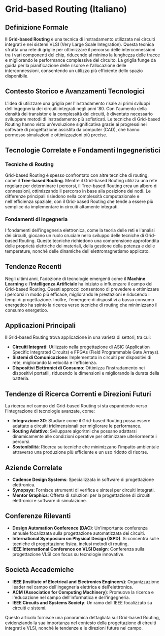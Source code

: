 # Grid-based Routing (Italiano)

## Definizione Formale

Il **Grid-based Routing** è una tecnica di instradamento utilizzata nei circuiti integrati e nei sistemi VLSI (Very Large Scale Integration). Questa tecnica sfrutta una rete di griglie per ottimizzare il percorso delle interconnessioni tra i vari componenti del chip, riducendo al minimo la lunghezza delle tracce e migliorando le performance complessive del circuito. La griglia funge da guida per la pianificazione delle risorse e l'allocazione delle interconnessioni, consentendo un utilizzo più efficiente dello spazio disponibile.

## Contesto Storico e Avanzamenti Tecnologici

L'idea di utilizzare una griglia per l'instradamento risale ai primi sviluppi dell'ingegneria dei circuiti integrati negli anni '80. Con l'aumento della densità dei transistor e la complessità dei circuiti, è diventato necessario sviluppare metodi di instradamento più sofisticati. Le tecniche di Grid-based Routing hanno visto un'evoluzione significativa grazie ai progressi nei software di progettazione assistita da computer (CAD), che hanno permesso simulazioni e ottimizzazioni più precise.

## Tecnologie Correlate e Fondamenti Ingegneristici

### Tecniche di Routing

Grid-based Routing è spesso confrontato con altre tecniche di routing, come il **Tree-based Routing**. Mentre il Grid-based Routing utilizza una rete regolare per determinare i percorsi, il Tree-based Routing crea un albero di connessioni, ottimizzando il percorso in base alla posizione dei nodi. Le differenze principali risiedono nella complessità computazionale e nell'efficienza spaziale, con il Grid-based Routing che tende a essere più semplice da implementare in circuiti altamente integrati.

### Fondamenti di Ingegneria

I fondamenti dell'ingegneria elettronica, come la teoria delle reti e l'analisi dei circuiti, giocano un ruolo cruciale nello sviluppo delle tecniche di Grid-based Routing. Queste tecniche richiedono una comprensione approfondita delle proprietà elettriche dei materiali, della gestione della potenza e delle temperature, nonché delle dinamiche dell'elettromagnetismo applicato.

## Tendenze Recenti

Negli ultimi anni, l'adozione di tecnologie emergenti come il **Machine Learning** e l'**Intelligenza Artificiale** ha iniziato a influenzare il campo del Grid-based Routing. Questi approcci consentono di prevedere e ottimizzare i percorsi in modo più efficace, migliorando le prestazioni e riducendo i tempi di progettazione. Inoltre, l'emergere di dispositivi a basso consumo energetico ha spinto la ricerca verso tecniche di routing che minimizzano il consumo energetico.

## Applicazioni Principali

Il Grid-based Routing trova applicazione in una varietà di settori, tra cui:

- **Circuiti Integrati**: Utilizzato nella progettazione di ASIC (Application Specific Integrated Circuits) e FPGAs (Field Programmable Gate Arrays).
- **Sistemi di Comunicazione**: Implementato in circuiti per dispositivi di rete, migliorando la velocità e l'efficienza.
- **Dispositivi Elettronici di Consumo**: Ottimizza l'instradamento nei dispositivi portatili, riducendo le dimensioni e migliorando la durata della batteria.

## Tendenze di Ricerca Correnti e Direzioni Futuri

La ricerca nel campo del Grid-based Routing si sta espandendo verso l'integrazione di tecnologie avanzate, come:

- **Integrazione 3D**: Studiare come il Grid-based Routing possa essere adattato a circuiti tridimensionali per migliorare le performance.
- **Routing Adattivo**: Sviluppare algoritmi che possano adattarsi dinamicamente alle condizioni operative per ottimizzare ulteriormente i percorsi.
- **Sostenibilità**: Ricerca su tecniche che minimizzano l'impatto ambientale attraverso una produzione più efficiente e un uso ridotto di risorse.

## Aziende Correlate

- **Cadence Design Systems**: Specializzata in software di progettazione elettronica.
- **Synopsys**: Fornisce strumenti di verifica e sintesi per circuiti integrati.
- **Mentor Graphics**: Offerta di soluzioni per la progettazione di circuiti elettronici e software di simulazione.

## Conferenze Rilevanti

- **Design Automation Conference (DAC)**: Un'importante conferenza annuale focalizzata sulla progettazione automatizzata dei circuiti.
- **International Symposium on Physical Design (ISPD)**: Si concentra sulle tecniche di progettazione fisica, inclusi metodi di routing.
- **IEEE International Conference on VLSI Design**: Conferenza sulla progettazione VLSI con focus su tecnologie innovative.

## Società Accademiche

- **IEEE (Institute of Electrical and Electronics Engineers)**: Organizzazione leader nel campo dell'ingegneria elettrica e dell'elettronica.
- **ACM (Association for Computing Machinery)**: Promuove la ricerca e l'educazione nel campo dell'informatica e dell'ingegneria.
- **IEEE Circuits and Systems Society**: Un ramo dell'IEEE focalizzato su circuiti e sistemi.

Questo articolo fornisce una panoramica dettagliata sul Grid-based Routing, evidenziando la sua importanza nel contesto della progettazione di circuiti integrati e VLSI, nonché le tendenze e le direzioni future nel campo.
